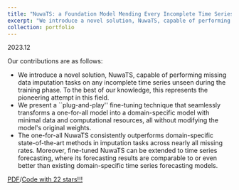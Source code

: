 ```yaml
---
title: "NuwaTS: a Foundation Model Mending Every Incomplete Time Series"
excerpt: "We introduce a novel solution, NuwaTS, capable of performing missing data imputation tasks on any incomplete time series unseen during the training phase. To the best of our knowledge, this represents the pioneering attempt in this field. <br/><img src='/images/NuwaTS.jpg'>"
collection: portfolio
---
```

2023.12

Our contributions are as follows:

- We introduce a novel solution, NuwaTS, capable of performing missing data imputation tasks on any incomplete time series unseen during the training phase. To the best of our knowledge, this represents the pioneering attempt in this field.
- We present a ``plug-and-play'' fine-tuning technique that seamlessly transforms a one-for-all model into a domain-specific model with minimal data and computational resources, all without modifying the model's original weights.
- The one-for-all NuwaTS consistently outperforms domain-specific state-of-the-art methods in imputation tasks across nearly all missing rates. Moreover, fine-tuned NuwaTS can be extended to time series forecasting, where its forecasting results are comparable to or even better than existing domain-specific time series forecasting models.

[PDF](../assets/NuwaTS.pdf)/[Code with 22 stars!!!](https://github.com/Chengyui/NuwaTS)

